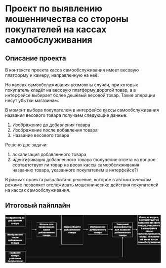 # Проект по выявлению мошенничества со стороны покупателей на кассах самообслуживания

## Описание проекта

В контексте проекта касса самообслуживания имеет весовую платформу и камеру, направленную на неё.

На кассах самообслуживания возможны случаи, при которых покупатель кладёт на весовую платформу дорогой товар, а в интерфейсе выбирает более дешёвый весовой товар. Такие операции несут убытки магазинам.

В момент выбора покупателем в интерфейсе кассы самообслуживания названия весового товара получаем следующие данные:
1. Изображение до добавления товара
2. Изображение после добавления товара
3. Название весового товара

Решено две задачи:

1. локализация добавленного товара
2. идентификация добавленного товара (получение ответа на вопрос: соответствует ли товар на весах кассы самообслкживания названию товара, указанного покупателем в интерфейсе?)

В рамках проекта разработано решение, которое в автоматическом режиме позволяет отслеживать мошенничесике действия покупателей
на кассах самообслуживания.

## Итоговый пайплайн

![pipeline](preview/pipeline.png)